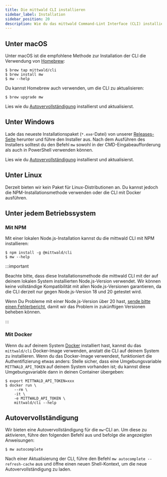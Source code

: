 ```yaml
---
title: Die mittwald CLI installieren
sidebar_label: Installation
sidebar_position: 20
description: Wie du das mittwald Command-Lint Interface (CLI) installierst
---
```


## Unter macOS

Unter macOS ist die empfohlene Methode zur Installation der CLI die Verwendung von [Homebrew](https://brew.sh):

```
$ brew tap mittwald/cli
$ brew install mw
$ mw --help
```

Du kannst Homebrew auch verwenden, um die CLI zu aktualisieren:

```
$ brew upgrade mw
```

Lies wie du [Autovervollständigung](#autovervollständigung) installierst und aktualisierst.

## Unter Windows

Lade das neueste Installationspaket (`*.exe`-Datei) von unserer [Releases-Seite](https://github.com/mittwald/cli/releases) herunter und führe den Installer aus. Nach dem Ausführen des Installers solltest du den Befehl `mw` sowohl in der CMD-Eingabeaufforderung als auch in PowerShell verwenden können.

Lies wie du [Autovervollständigung](#autovervollständigung) installierst und aktualisierst.

## Unter Linux

Derzeit bieten wir kein Paket für Linux-Distributionen an. Du kannst jedoch die NPM-Installationsmethode verwenden oder die CLI mit Docker ausführen.

## Unter jedem Betriebssystem

### Mit NPM

Mit einer lokalen Node.js-Installation kannst du die mittwald CLI mit NPM installieren:

```
$ npm install -g @mittwald/cli
$ mw --help
```

:::important

Beachte bitte, dass diese Installationsmethode die mittwald CLI mit der auf deinem lokalen System installierten Node.js-Version verwendet. Wir können keine vollständige Kompatibilität mit allen Node.js-Versionen garantieren, da die CLI derzeit nur gegen Node.js-Version 18 und 20 getestet wird.

Wenn Du Probleme mit einer Node.js-Version über 20 hast, [sende bitte einen Fehlerbericht](https://github.com/mittwald/cli/issues), damit wir das Problem in zukünftigen Versionen beheben können.

:::

### Mit Docker

Wenn du auf deinem System [Docker](https://www.docker.com/) installiert hast, kannst du das `mittwald/cli` Docker-Image verwenden, anstatt die CLI auf deinem System zu installieren. Wenn du das Docker-Image verwendest, funktioniert die Authentifizierung etwas anders: Stelle sicher, dass eine Umgebungsvariable `MITTWALD_API_TOKEN` auf deinem System vorhanden ist; du kannst diese Umgebungsvariable dann in deinen Container übergeben:

```
$ export MITTWALD_API_TOKEN=xxx
$ docker run \
    --rm \
    -it \
    -e MITTWALD_API_TOKEN \
    mittwald/cli --help
```

## Autovervollständigung

Wir bieten eine Autovervollständigung für die `mw`-CLI an. Um diese zu aktivieren, führe den folgenden Befehl aus und befolge die angezeigten Anweisungen:

```
$ mw autocomplete
```

Nach einer Aktualisierung der CLI, führe den Befehl `mw autocomplete --refresh-cache` aus und öffne einen neuen Shell-Kontext, um die neue Autovervollständigung zu laden.
